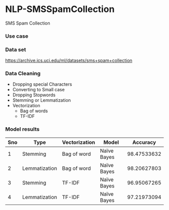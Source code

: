 # NLP-SMSSpamCollection
SMS Spam Collection

### Use case 

### Data set
https://archive.ics.uci.edu/ml/datasets/sms+spam+collection

### Data Cleaning 
 * Dropping special Characters
 * Converting to Small case
 * Dropping Stopwords
 * Stemming or Lemmatization
 * Vectorization
   * Bag of words
   * TF-IDF


### Model results 
| Sno  |     Type      | Vectorization |     Model    |  Accuracy    |
| ---- | ------------- | ------------- | ------------ | ------------ |
|   1	 | Stemming	     | Bag of word	 | Naïve Bayes	| 98.47533632  |
|   2	 | Lemmatization | Bag of word	 | Naïve Bayes	| 98.20627803  |
|   3	 | Stemming	     | TF-IDF	       | Naïve Bayes	| 96.95067265  |
|   4	 | Lemmatization | TF-IDF	       | Naïve Bayes	| 97.21973094  |
